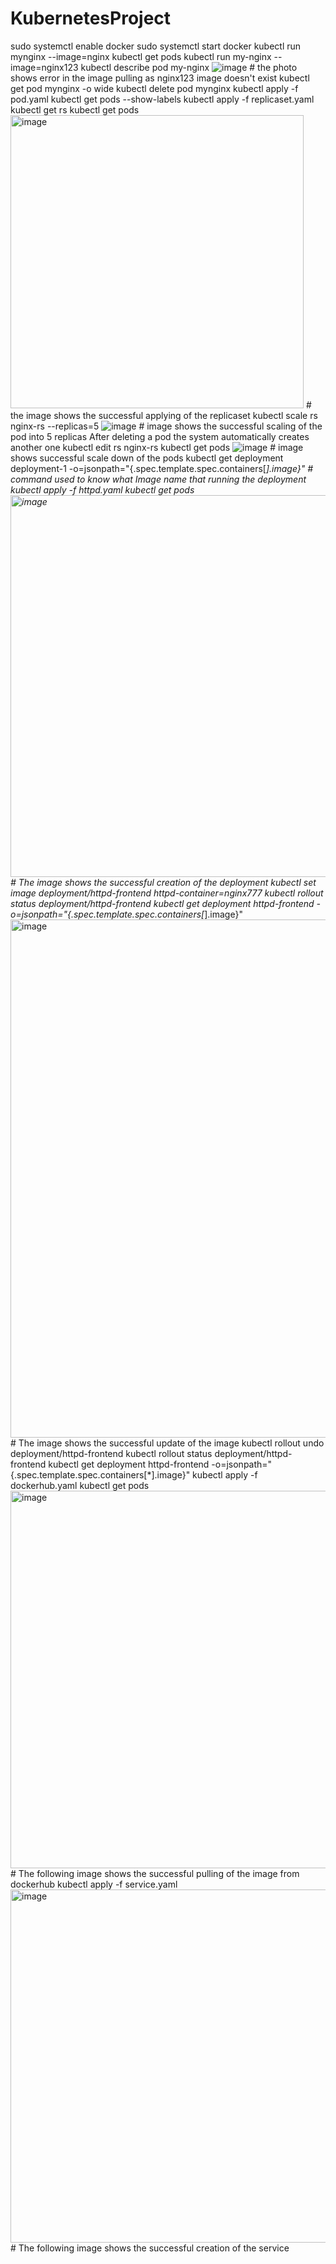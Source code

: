# KubernetesProject
sudo systemctl enable docker
sudo systemctl start docker
kubectl run mynginx --image=nginx
kubectl get pods
kubectl run my-nginx --image=nginx123
kubectl describe pod my-nginx
![image](https://github.com/user-attachments/assets/b4df91e3-ef0f-4305-9bfe-3b09f9213cc7) # the photo shows error in the image pulling as nginx123 image doesn't exist
kubectl get pod mynginx -o wide
kubectl delete pod mynginx
kubectl apply -f pod.yaml
kubectl get pods --show-labels
kubectl apply -f replicaset.yaml
kubectl get rs
kubectl get pods
<img width="469" alt="image" src="https://github.com/user-attachments/assets/f7e2905d-d789-49d4-aa5b-39f4e99399af" /> # the image shows the successful applying of the replicaset
kubectl scale rs nginx-rs --replicas=5
![image](https://github.com/user-attachments/assets/4d957262-d053-4424-bdaa-aa52adf5f31c) # image shows the successful scaling of the pod into 5 replicas
After deleting a pod the system automatically creates another one
kubectl edit rs nginx-rs
kubectl get pods
![image](https://github.com/user-attachments/assets/4af3e823-f77b-42cb-8a29-7007aa4004e2) # image shows successful scale down of the pods
kubectl get deployment deployment-1 -o=jsonpath="{.spec.template.spec.containers[*].image}" # command used to know what Image name that running the deployment 
kubectl apply -f httpd.yaml
kubectl get pods
<img width="611" alt="image" src="https://github.com/user-attachments/assets/57ad1923-42cb-4677-b104-8152559e8449" /> # The image shows the successful creation of the deployment
kubectl set image deployment/httpd-frontend httpd-container=nginx777
kubectl rollout status deployment/httpd-frontend
kubectl get deployment httpd-frontend -o=jsonpath="{.spec.template.spec.containers[*].image}"
<img width="829" alt="image" src="https://github.com/user-attachments/assets/3139d67f-5d40-4e46-b563-d501abfaff77" /> # The image shows the successful update of the image 
kubectl rollout undo deployment/httpd-frontend
kubectl rollout status deployment/httpd-frontend
kubectl get deployment httpd-frontend -o=jsonpath="{.spec.template.spec.containers[*].image}"
kubectl apply -f dockerhub.yaml
kubectl get pods 
<img width="604" alt="image" src="https://github.com/user-attachments/assets/ac4c94aa-76e3-43cd-b7ad-457c2d121632" /> # The following image shows the successful pulling of the image from dockerhub
kubectl apply -f service.yaml
<img width="565" alt="image" src="https://github.com/user-attachments/assets/e1554bdc-dced-4c41-ba86-aa6996a2fc7a" /> # The following image shows the successful creation of the service










